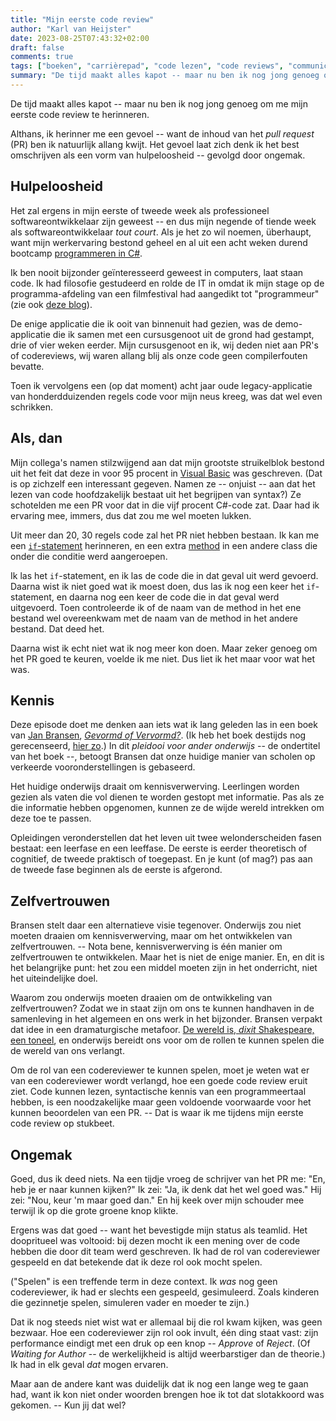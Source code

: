 ```yaml
---
title: "Mijn eerste code review"
author: "Karl van Heijster"
date: 2023-08-25T07:43:32+02:00
draft: false
comments: true
tags: ["boeken", "carrièrepad", "code lezen", "code reviews", "communicatie", "leren", "pull requests", "software ontwikkelen"]
summary: "De tijd maakt alles kapot -- maar nu ben ik nog jong genoeg om me mijn eerste code review te herinneren. Althans, ik herinner me een gevoel -- want de inhoud van het *pull request* ben ik natuurlijk allang kwijt. Het gevoel laat zich denk ik het best omschrijven als een vorm van hulpeloosheid -- gevolgd door ongemak."
---
```


De tijd maakt alles kapot -- maar nu ben ik nog jong genoeg om me mijn eerste code review te herinneren.


Althans, ik herinner me een gevoel -- want de inhoud van het *pull request* (PR) ben ik natuurlijk allang kwijt. Het gevoel laat zich denk ik het best omschrijven als een vorm van hulpeloosheid -- gevolgd door ongemak.


## Hulpeloosheid


Het zal ergens in mijn eerste of tweede week als professioneel softwareontwikkelaar zijn geweest -- en dus mijn negende of tiende week als softwareontwikkelaar *tout court*. Als je het zo wil noemen, überhaupt, want mijn werkervaring bestond geheel en al uit een acht weken durend bootcamp [programmeren in C#](https://learn.microsoft.com/en-us/dotnet/csharp/programming-guide/ "'C# programming guide', Microsoft documentatie"). 


Ik ben nooit bijzonder geïnteresseerd geweest in computers, laat staan code. Ik had filosofie gestudeerd en rolde de IT in omdat ik mijn stage op de programma-afdeling van een filmfestival had aangedikt tot "programmeur" (zie ook [deze blog](/blog/21/07/mijn-loopbaanwending/ "'Mijn loopbaanwending'")).


De enige applicatie die ik ooit van binnenuit had gezien, was de demo-applicatie die ik samen met een cursusgenoot uit de grond had gestampt, drie of vier weken eerder. Mijn cursusgenoot en ik, wij deden niet aan PR's of codereviews, wij waren allang blij als onze code geen compilerfouten bevatte. 


Toen ik vervolgens een (op dat moment) acht jaar oude legacy-applicatie van honderdduizenden regels code voor mijn neus kreeg, was dat wel even schrikken. 


## Als, dan


Mijn collega's namen stilzwijgend aan dat mijn grootste struikelblok bestond uit het feit dat deze in voor 95 procent in [Visual Basic](https://learn.microsoft.com/en-us/dotnet/visual-basic/ "'Visual Basic documentation', Microsoft documentatie") was geschreven. (Dat is op zichzelf een interessant gegeven. Namen ze -- onjuist -- aan dat het lezen van code hoofdzakelijk bestaat uit het begrijpen van syntax?) Ze schotelden me een PR voor dat in die vijf procent C#-code zat. Daar had ik ervaring mee, immers, dus dat zou me wel moeten lukken.


Uit meer dan 20, 30 regels code zal het PR niet hebben bestaan. Ik kan me een [`if`-statement](https://learn.microsoft.com/en-us/dotnet/csharp/language-reference/statements/selection-statements#the-if-statement "'The if statement', Microsoft documentatie") herinneren, en een extra [method](https://learn.microsoft.com/en-us/dotnet/csharp/programming-guide/classes-and-structs/methods "'Methods (C# Programming Guide)', Microsoft documentatie") in een andere class die onder die conditie werd aangeroepen.


Ik las het `if`-statement, en ik las de code die in dat geval uit werd gevoerd. Daarna wist ik niet goed wat ik moest doen, dus las ik nog een keer het `if`-statement, en daarna nog een keer de code die in dat geval werd uitgevoerd. Toen controleerde ik of de naam van de method in het ene bestand wel overeenkwam met de naam van de method in het andere bestand. Dat deed het. 


Daarna wist ik echt niet wat ik nog meer kon doen. Maar zeker genoeg om het PR goed te keuren, voelde ik me niet. Dus liet ik het maar voor wat het was.


## Kennis


Deze episode doet me denken aan iets wat ik lang geleden las in een boek van [Jan Bransen](https://www.janbransen.nl/nl/category/blog/), [*Gevormd of Vervormd?*](https://isvw.nl/shop/gevormd-vervormd-jan-bransen/ "Jan Bransen - 'Gevormd of Vervormd?', uitgeverij ISVW"). (Ik heb het boek destijds nog gerecenseerd, [hier zo](https://bazarow.com/recensie/gevormd-of-vervormd-pleidooi-voor-ander-onderwijs/ "'Vervormd onderwijs vervormt leerlingen', Bazarow").) In dit *pleidooi voor ander onderwijs* -- de ondertitel van het boek --, betoogt Bransen dat onze huidige manier van scholen op verkeerde vooronderstellingen is gebaseerd. 


Het huidige onderwijs draait om kennisverwerving. Leerlingen worden gezien als vaten die vol dienen te worden gestopt met informatie. Pas als ze die informatie hebben opgenomen, kunnen ze de wijde wereld intrekken om deze toe te passen. 


Opleidingen veronderstellen dat het leven uit twee welonderscheiden fasen bestaat: een leerfase en een leeffase. De eerste is eerder theoretisch of cognitief, de tweede praktisch of toegepast. En je kunt (of mag?) pas aan de tweede fase beginnen als de eerste is afgerond.


## Zelfvertrouwen


Bransen stelt daar een alternatieve visie tegenover. Onderwijs zou niet moeten draaien om kennisverwerving, maar om het ontwikkelen van zelfvertrouwen. -- Nota bene, kennisverwerving is één manier om zelfvertrouwen te ontwikkelen. Maar het is niet de enige manier. En, en dit is het belangrijke punt: het zou een middel moeten zijn in het onderricht, niet het uiteindelijke doel. 


Waarom zou onderwijs moeten draaien om de ontwikkeling van zelfvertrouwen? Zodat we in staat zijn om ons te kunnen handhaven in de samenleving in het algemeen en ons werk in het bijzonder. Bransen verpakt dat idee in een dramaturgische metafoor. [De wereld is, *dixit* Shakespeare, een toneel](https://en.wikipedia.org/wiki/All_the_world%27s_a_stage "'All the world's a stage', Wikipedia"), en onderwijs bereidt ons voor om de rollen te kunnen spelen die de wereld van ons verlangt.


Om de rol van een codereviewer te kunnen spelen, moet je weten wat er van een codereviewer wordt verlangd, hoe een goede code review eruit ziet. Code kunnen lezen, syntactische kennis van een programmeertaal hebben, is een noodzakelijke maar geen voldoende voorwaarde voor het kunnen beoordelen van een PR. -- Dat is waar ik me tijdens mijn eerste code review op stukbeet.


## Ongemak


Goed, dus ik deed niets. Na een tijdje vroeg de schrijver van het PR me: "En, heb je er naar kunnen kijken?" Ik zei: "Ja, ik denk dat het wel goed was." Hij zei: "Nou, keur 'm maar goed dan." En hij keek over mijn schouder mee terwijl ik op die grote groene knop klikte.


Ergens was dat goed -- want het bevestigde mijn status als teamlid. Het doopritueel was voltooid: bij dezen mocht ik een mening over de code hebben die door dit team werd geschreven. Ik had de rol van codereviewer gespeeld en dat betekende dat ik deze rol ook mocht spelen.


("Spelen" is een treffende term in deze context. Ik *was* nog geen codereviewer, ik had er slechts een gespeeld, gesimuleerd. Zoals kinderen die gezinnetje spelen, simuleren vader en moeder te zijn.)


Dat ik nog steeds niet wist wat er allemaal bij die rol kwam kijken, was geen bezwaar. Hoe een codereviewer zijn rol ook invult, één ding staat vast: zijn performance eindigt met een druk op een knop -- *Approve* of *Reject*. (Of *Waiting for Author* -- de werkelijkheid is altijd weerbarstiger dan de theorie.) Ik had in elk geval *dat* mogen ervaren.


Maar aan de andere kant was duidelijk dat ik nog een lange weg te gaan had, want ik kon niet onder woorden brengen hoe ik tot dat slotakkoord was gekomen. -- Kun jij dat wel?
